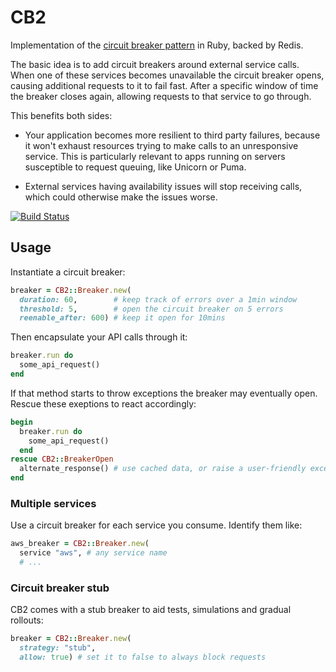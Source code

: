 # CB2

Implementation of the [circuit breaker pattern](http://martinfowler.com/bliki/CircuitBreaker.html) in Ruby, backed by Redis.

The basic idea is to add circuit breakers around external service calls. When one of these services becomes unavailable the circuit breaker opens, causing additional requests to it to fail fast. After a specific window of time the breaker closes again, allowing requests to that service to go through.

This benefits both sides:

- Your application becomes more resilient to third party failures, because it won't exhaust resources trying to make calls to an unresponsive service. This is particularly relevant to apps running on servers susceptible to request queuing, like Unicorn or Puma.

- External services having availability issues will stop receiving calls, which could otherwise make the issues worse.

[![Build Status](https://travis-ci.org/pedro/cb2.svg?branch=master)](https://travis-ci.org/pedro/cb2)


## Usage

Instantiate a circuit breaker:

```ruby
breaker = CB2::Breaker.new(
  duration: 60,        # keep track of errors over a 1min window
  threshold: 5,        # open the circuit breaker on 5 errors
  reenable_after: 600) # keep it open for 10mins
```

Then encapsulate your API calls through it:

```ruby
breaker.run do
  some_api_request()
end
```

If that method starts to throw exceptions the breaker may eventually open. Rescue these exeptions to react accordingly:

```ruby
begin
  breaker.run do
    some_api_request()
  end
rescue CB2::BreakerOpen
  alternate_response() # use cached data, or raise a user-friendly exception
end
```

### Multiple services

Use a circuit breaker for each service you consume. Identify them like:

```ruby
aws_breaker = CB2::Breaker.new(
  service "aws", # any service name
  # ...
```

### Circuit breaker stub

CB2 comes with a stub breaker to aid tests, simulations and gradual rollouts:

```ruby
breaker = CB2::Breaker.new(
  strategy: "stub",
  allow: true) # set it to false to always block requests
```

